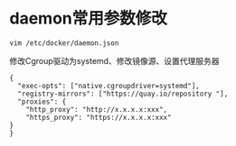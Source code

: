 # daemon常用参数修改
```
vim /etc/docker/daemon.json 
```
修改Cgroup驱动为systemd、修改镜像源、设置代理服务器
```
{
  "exec-opts": ["native.cgroupdriver=systemd"],
  "registry-mirrors": ["https://quay.io/repository "],
  "proxies": {
    "http_proxy": "http://x.x.x.x:xxx",
    "https_proxy": "https://x.x.x.x:xxx"
}
}
```
